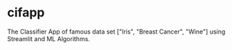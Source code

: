 # cifapp
The Classifier App of famous data set ["Iris", "Breast Cancer", "Wine"] using Streamlit and ML Algorithms.
